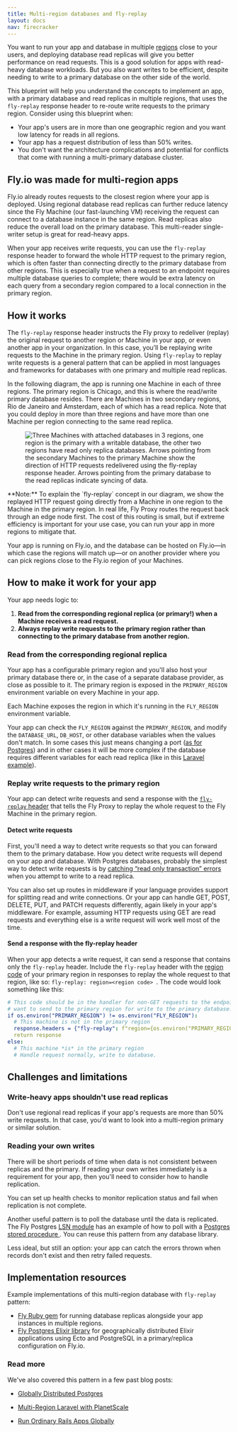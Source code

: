 ```yaml
---
title: Multi-region databases and fly-replay
layout: docs
nav: firecracker
---
```


You want to run your app and database in multiple [regions](https://fly.io/docs/reference/regions/) close to your users, and deploying database read replicas will give you better performance on read requests. This is a good solution for apps with read-heavy database workloads. But you also want writes to be efficient, despite needing to write to a primary database on the other side of the world.

This blueprint will help you understand the concepts to implement an app, with a primary database and read replicas in multiple regions, that uses the `fly-replay` response header to re-route write requests to the primary region. Consider using this blueprint when:

- Your app's users are in more than one geographic region and you want low latency for reads in all regions.
- Your app has a request distribution of less than 50% writes.
- You don't want the architecture complications and potential for conflicts that come with running a multi-primary database cluster.

## Fly.io was made for multi-region apps

Fly.io already routes requests to the closest region where your app is deployed. Using regional database read replicas can further reduce latency since the Fly Machine (our fast-launching VM) receiving the request can connect to a database instance in the same region. Read replicas also reduce the overall load on the primary database. This multi-reader single-writer setup is great for read-heavy apps.

When your app receives write requests, you can use the `fly-replay` response header to forward the whole HTTP request to the primary region, which is often faster than connecting directly to the primary database from other regions. This is especially true when a request to an endpoint requires multiple database queries to complete; there would be extra latency on each query from a secondary region compared to a local connection in the primary region.

## How it works

The `fly-replay` response header instructs the Fly proxy to redeliver (replay) the original request to another region or Machine in your app, or even another app in your organization. In this case, you’ll be replaying write requests to the Machine in the primary region. Using `fly-replay` to replay write requests is a general pattern that can be applied in most languages and frameworks for databases with one primary and multiple read replicas.

In the following diagram, the app is running one Machine in each of three regions. The primary region is Chicago, and this is where the read/write primary database resides. There are Machines in two secondary regions, Rio de Janeiro and Amsterdam, each of which has a read replica. Note that you could deploy in more than three regions and have more than one Machine per region connecting to the same read replica.

<figure>
  <img src="/static/images/docs-fly-replay.png" alt="Three Machines with attached databases in 3 regions, one region is the primary with a writable database, the other two regions have read only replica databases. Arrows pointing from the secondary Machines to the primary Machine show the direction of HTTP requests redelivered using the fly-replay response header. Arrows pointing from the primary database to the read replicas indicate syncing of data.">
</figure>

<div class="note">
**Note:** To explain the `fly-replay` concept in our diagram, we show the replayed HTTP request going directly from a Machine in one region to the Machine in the primary region. In real life, Fly Proxy routes the request back through an edge node first. The cost of this routing is small, but if extreme efficiency is important for your use case, you can run your app in more regions to mitigate that.
</div>

Your app is running on Fly.io, and the database can be hosted on Fly.io—in which case the regions will match up—or on another provider where you can pick regions close to the Fly.io region of your Machines.

## How to make it work for your app

Your app needs logic to:

1. **Read from the corresponding regional replica (or primary!) when a Machine receives a read request.** 
1. **Always replay write requests to the primary region rather than connecting to the primary database from another region.**

### Read from the corresponding regional replica

Your app has a configurable primary region and you'll also host your primary database there or, in the case of a separate database provider, as close as possible to it. The primary region is exposed in the `PRIMARY_REGION` environment variable on every Machine in your app.

Each Machine exposes the region in which it's running in the `FLY_REGION` environment variable.

Your app can check the `FLY_REGION` against the `PRIMARY_REGION`, and modify the `DATABASE_URL`, `DB_HOST`, or other database variables when the values don't match. In some cases this just means changing a port ([as for Postgres](/docs/postgres/advanced-guides/high-availability-and-global-replication/#connecting-to-read-replicas)) and in other cases it will be more complex if the database requires different variables for each read replica (like in this [Laravel example](/laravel-bytes/multi-region-laravel-with-planetscale/)).

### Replay write requests to the primary region

Your app can detect write requests and send a response with the [`fly-replay` header](https://fly.io/docs/networking/dynamic-request-routing/) that tells the Fly Proxy to replay the whole request to the Fly Machine in the primary region.

#### Detect write requests

First, you'll need a way to detect write requests so that you can forward them to the primary database. How you detect write requests will depend on your app and database. With Postgres databases, probably the simplest way to detect write requests is by [catching “read only transaction” errors](/docs/postgres/advanced-guides/high-availability-and-global-replication/#detecting-write-requests) when you attempt to write to a read replica.

You can also set up routes in middleware if your language provides support for splitting read and write connections. Or your app can handle GET, POST, DELETE, PUT, and PATCH requests differently, again likely in your app's middleware. For example, assuming HTTP requests using GET are read requests and everything else is a write request will work well most of the time.

#### Send a response with the fly-replay header

When your app detects a write request, it can send a response that contains only the `fly-replay` header. Include the `fly-replay` header with the [region code](https://fly.io/docs/reference/regions/) of your primary region in responses to replay the whole request to that region, like so: `fly-replay: region=<region code> `. The code would look something like this:

```yaml
# This code should be in the handler for non-GET requests to the endpoint you 
# want to send to the primary region for write to the primary database.
if os.environ("PRIMARY_REGION") != os.environ("FLY_REGION"):
  # This machine is not in the primary region
  response.headers = {"fly-replay": f"region={os.environ("PRIMARY_REGION")}"}
  return response
else:
  # This machine *is* in the primary region
  # Handle request normally, write to database.
```

## Challenges and limitations

### Write-heavy apps shouldn't use read replicas

Don't use regional read replicas if your app's requests are more than 50% write requests. In that case, you'd want to look into a multi-region primary or similar solution.

### Reading your own writes

There will be short periods of time when data is not consistent between replicas and the primary. If reading your own writes immediately is a requirement for your app, then you'll need to consider how to handle replication.

You can set up health checks to monitor replication status and fail when replication is not complete.

Another useful pattern is to poll the database until the data is replicated. The Fly Postgres [LSN module](https://github.com/superfly/fly_postgres_elixir/tree/main/lib/lsn+external) has an example of how to poll with a [Postgres stored procedure ](https://github.com/superfly/fly_postgres_elixir/blob/main/lib/migrations/v01.ex+external). You can reuse this pattern from any database library.

Less ideal, but still an option: your app can catch the errors thrown when records don't exist and then retry failed requests.

## Implementation resources

Example implementations of this multi-region database with `fly-replay` pattern:

- [Fly Ruby gem](https://github.com/superfly/fly-ruby+external) for running database replicas alongside your app instances in multiple regions.
- [Fly Postgres Elixir library](https://github.com/superfly/fly_postgres_elixir+external) for geographically distributed Elixir applications using Ecto and PostgreSQL in a primary/replica configuration on Fly.io.

### Read more

We've also covered this pattern in a few past blog posts:

- [Globally Distributed Postgres](https://fly.io/blog/globally-distributed-postgres/)

- [Multi-Region Laravel with PlanetScale](https://fly.io/laravel-bytes/multi-region-laravel-with-planetscale/)

- [Run Ordinary Rails Apps Globally](https://fly.io/ruby-dispatch/run-ordinary-rails-apps-globally/)
